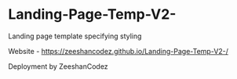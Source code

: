 # Landing-Page-Temp-V2-
Landing page template specifying styling 

Website - https://zeeshancodez.github.io/Landing-Page-Temp-V2-/


Deployment by ZeeshanCodez 
